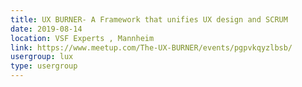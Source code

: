 ```yaml
---
title: UX BURNER- A Framework that unifies UX design and SCRUM
date: 2019-08-14
location: VSF Experts , Mannheim
link: https://www.meetup.com/The-UX-BURNER/events/pgpvkqyzlbsb/
usergroup: lux
type: usergroup
---
```


